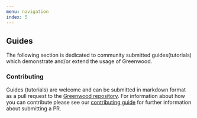 ```yaml
---
menu: navigation
index: 5
---
```


## Guides

The following section is dedicated to community submitted guides(tutorials) which demonstrate and/or extend the usage of Greenwood.

### Contributing

Guides (tutorials) are welcome and can be submitted in markdown format as a pull request to the [Greenwood repository](https://github.com/ProjectEvergreen/greenwood).  For information about how you can contribute please see our [contributing guide](https://github.com/ProjectEvergreen/greenwood/blob/master/.github/CONTRIBUTING.md) for further information about submitting a PR.